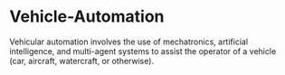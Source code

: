 # Vehicle-Automation
Vehicular automation involves the use of mechatronics, artificial intelligence, and multi-agent systems to assist the operator of a vehicle (car, aircraft, watercraft, or otherwise).
